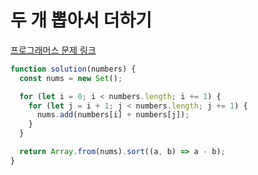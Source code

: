 # 두 개 뽑아서 더하기

[프로그래머스 문제 링크](https://programmers.co.kr/learn/courses/30/lessons/68644)

```javascript
function solution(numbers) {
  const nums = new Set();

  for (let i = 0; i < numbers.length; i += 1) {
    for (let j = i + 1; j < numbers.length; j += 1) {
      nums.add(numbers[i] + numbers[j]);
    }
  }

  return Array.from(nums).sort((a, b) => a - b);
}
```
